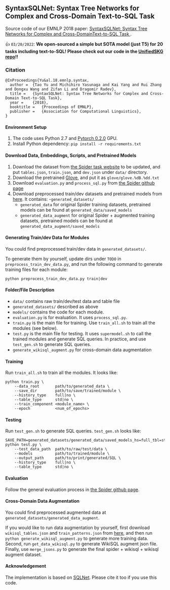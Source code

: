 ## SyntaxSQLNet: Syntax Tree Networks for Complex and Cross-Domain Text-to-SQL Task

Source code of our EMNLP 2018 paper: [SyntaxSQLNet: Syntax Tree Networks for Complex and Cross-DomainText-to-SQL Task
](https://arxiv.org/abs/1810.05237).

:+1: `03/20/2022`: **We open-sourced a simple but SOTA model (just T5) for 20 tasks including text-to-SQL! Please check out our code in the [UnifiedSKG repo](https://github.com/hkunlp/unifiedskg)!!**

### Citation

```
@InProceedings{Yu&al.18.emnlp.syntax,
  author =  {Tao Yu and Michihiro Yasunaga and Kai Yang and Rui Zhang and Dongxu Wang and Zifan Li and Dragomir Radev},
  title =   {SyntaxSQLNet: Syntax Tree Networks for Complex and Cross-Domain Text-to-SQL Task},
  year =    {2018},  
  booktitle =   {Proceedings of EMNLP},  
  publisher =   {Association for Computational Linguistics},
}
```

#### Environment Setup

1. The code uses Python 2.7 and [Pytorch 0.2.0](https://pytorch.org/previous-versions/) GPU.
2. Install Python dependency: `pip install -r requirements.txt`

#### Download Data, Embeddings, Scripts, and Pretrained Models
1. Download the dataset from [the Spider task website](https://yale-lily.github.io/spider) to be updated, and put `tables.json`, `train.json`, and `dev.json` under `data/` directory.
2. Download the pretrained [Glove](https://nlp.stanford.edu/data/wordvecs/glove.42B.300d.zip), and put it as `glove/glove.%dB.%dd.txt`
3. Download `evaluation.py` and `process_sql.py` from [the Spider github page](https://github.com/taoyds/spider)
4. Download preprocessed train/dev datasets and pretrained models from [here](https://drive.google.com/file/d/1FHEcceYuf__PLhtD5QzJvexM7SNGnoBu/view?usp=sharing). It contains: 
   -`generated_datasets/`
    - ``generated_data`` for original Spider training datasets, pretrained models can be found at `generated_data/saved_models`
    - ``generated_data_augment`` for original Spider + augmented training datasets, pretrained models can be found at `generated_data_augment/saved_models`

#### Generating Train/dev Data for Modules
You could find preprocessed train/dev data in ``generated_datasets/``.

To generate them by yourself, update dirs under `TODO` in `preprocess_train_dev_data.py`, and run the following command to generate training files for each module:
```
python preprocess_train_dev_data.py train|dev
```

#### Folder/File Description
- ``data/`` contains raw train/dev/test data and table file
- ``generated_datasets/`` described as above
- ``models/`` contains the code for each module.
- ``evaluation.py`` is for evaluation. It uses ``process_sql.py``.
- ``train.py`` is the main file for training. Use ``train_all.sh`` to train all the modules (see below).
- ``test.py`` is the main file for testing. It uses ``supermodel.sh`` to call the trained modules and generate SQL queries. In practice, and use ``test_gen.sh`` to generate SQL queries.
- `generate_wikisql_augment.py` for cross-domain data augmentation


#### Training
Run ``train_all.sh`` to train all the modules.
It looks like:
```
python train.py \
    --data_root       path/to/generated_data \
    --save_dir        path/to/save/trained/module \
    --history_type    full|no \
    --table_type      std|no \
    --train_component <module_name> \
    --epoch           <num_of_epochs>
```

#### Testing
Run ``test_gen.sh`` to generate SQL queries.
``test_gen.sh`` looks like:
```
SAVE_PATH=generated_datasets/generated_data/saved_models_hs=full_tbl=std
python test.py \
    --test_data_path  path/to/raw/test/data \
    --models          path/to/trained/module \
    --output_path     path/to/print/generated/SQL \
    --history_type    full|no \
    --table_type      std|no \
```

#### Evaluation
Follow the general evaluation process in [the Spider github page](https://github.com/taoyds/spider).

#### Cross-Domain Data Augmentation
You could find preprocessed augmented data at `generated_datasets/generated_data_augment`. 

If you would like to run data augmentation by yourself, first download `wikisql_tables.json` and `train_patterns.json` from [here](https://drive.google.com/file/d/13I_EqnAR4v2aE-CWhJ0XQ8c-UlGS9oic/view?usp=sharing), and then run ```python generate_wikisql_augment.py``` to generate more training data. Second, run `get_data_wikisql.py` to generate WikiSQL augment json file. Finally, use `merge_jsons.py` to generate the final spider + wikisql + wikisql augment dataset.

#### Acknowledgement

The implementation is based on [SQLNet](https://github.com/xiaojunxu/SQLNet). Please cite it too if you use this code.
